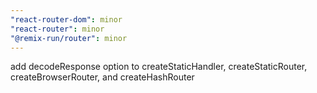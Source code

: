 ```yaml
---
"react-router-dom": minor
"react-router": minor
"@remix-run/router": minor
---
```


add decodeResponse option to createStaticHandler, createStaticRouter, createBrowserRouter, and createHashRouter
